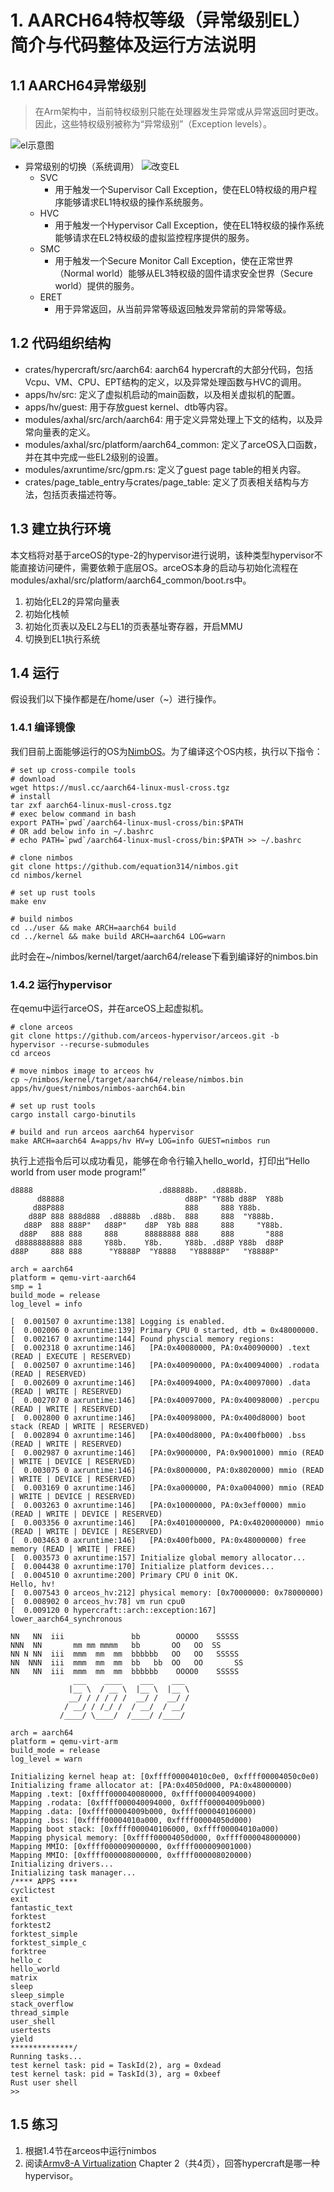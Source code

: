 # 1. AARCH64特权等级（异常级别EL）简介与代码整体及运行方法说明
## 1.1 AARCH64异常级别
> 在Arm架构中，当前特权级别只能在处理器发生异常或从异常返回时更改。因此，这些特权级别被称为“异常级别”（Exception levels）。

![el示意图](./img/el.png)

- 异常级别的切换（系统调用）
  ![改变EL](./img/changeEL.png)
  - SVC
    - 用于触发一个Supervisor Call Exception，使在EL0特权级的用户程序能够请求EL1特权级的操作系统服务。
  - HVC
    - 用于触发一个Hypervisor Call Exception，使在EL1特权级的操作系统能够请求在EL2特权级的虚拟监控程序提供的服务。
  - SMC
    - 用于触发一个Secure Monitor Call  Exception，使在正常世界（Normal world）能够从EL3特权级的固件请求安全世界（Secure world）提供的服务。
  - ERET
    - 用于异常返回，从当前异常等级返回触发异常前的异常等级。
## 1.2 代码组织结构
- crates/hypercraft/src/aarch64: aarch64 hypercraft的大部分代码，包括Vcpu、VM、CPU、EPT结构的定义，以及异常处理函数与HVC的调用。
- apps/hv/src: 定义了虚拟机启动的main函数，以及相关虚拟机的配置。
- apps/hv/guest: 用于存放guest kernel、dtb等内容。
- modules/axhal/src/arch/aarch64: 用于定义异常处理上下文的结构，以及异常向量表的定义。
- modules/axhal/src/platform/aarch64_common: 定义了arceOS入口函数，并在其中完成一些EL2级别的设置。
- modules/axruntime/src/gpm.rs: 定义了guest page table的相关内容。
- crates/page_table_entry与crates/page_table: 定义了页表相关结构与方法，包括页表描述符等。
## 1.3 建立执行环境
本文档将对基于arceOS的type-2的hypervisor进行说明，该种类型hypervisor不能直接访问硬件，需要依赖于底层OS。arceOS本身的启动与初始化流程在modules/axhal/src/platform/aarch64_common/boot.rs中。
1. 初始化EL2的异常向量表
2. 初始化栈帧
3. 初始化页表以及EL2与EL1的页表基址寄存器，开启MMU
4. 切换到EL1执行系统
## 1.4 运行
假设我们以下操作都是在/home/user（~）进行操作。
### 1.4.1 编译镜像
我们目前上面能够运行的OS为[NimbOS](https://github.com/equation314/nimbos)。为了编译这个OS内核，执行以下指令：
```shell
# set up cross-compile tools
# download
wget https://musl.cc/aarch64-linux-musl-cross.tgz
# install
tar zxf aarch64-linux-musl-cross.tgz
# exec below command in bash
export PATH=`pwd`/aarch64-linux-musl-cross/bin:$PATH
# OR add below info in ~/.bashrc
# echo PATH=`pwd`/aarch64-linux-musl-cross/bin:$PATH >> ~/.bashrc

# clone nimbos
git clone https://github.com/equation314/nimbos.git
cd nimbos/kernel

# set up rust tools
make env

# build nimbos
cd ../user && make ARCH=aarch64 build
cd ../kernel && make build ARCH=aarch64 LOG=warn
```
此时会在~/nimbos/kernel/target/aarch64/release下看到编译好的nimbos.bin
### 1.4.2 运行hypervisor
在qemu中运行arceOS，并在arceOS上起虚拟机。
```shell
# clone arceos
git clone https://github.com/arceos-hypervisor/arceos.git -b hypervisor --recurse-submodules
cd arceos

# move nimbos image to arceos hv 
cp ~/nimbos/kernel/target/aarch64/release/nimbos.bin apps/hv/guest/nimbos/nimbos-aarch64.bin

# set up rust tools
cargo install cargo-binutils

# build and run arceos aarch64 hypervisor
make ARCH=aarch64 A=apps/hv HV=y LOG=info GUEST=nimbos run
```
执行上述指令后可以成功看见，能够在命令行输入hello_world，打印出“Hello world from user mode program!”
```shell
d8888                            .d88888b.   .d8888b.
      d88888                           d88P" "Y88b d88P  Y88b
     d88P888                           888     888 Y88b.
    d88P 888 888d888  .d8888b  .d88b.  888     888  "Y888b.
   d88P  888 888P"   d88P"    d8P  Y8b 888     888     "Y88b.
  d88P   888 888     888      88888888 888     888       "888
 d8888888888 888     Y88b.    Y8b.     Y88b. .d88P Y88b  d88P
d88P     888 888      "Y8888P  "Y8888   "Y88888P"   "Y8888P"

arch = aarch64
platform = qemu-virt-aarch64
smp = 1
build_mode = release
log_level = info

[  0.001507 0 axruntime:138] Logging is enabled.
[  0.002006 0 axruntime:139] Primary CPU 0 started, dtb = 0x48000000.
[  0.002167 0 axruntime:144] Found physcial memory regions:
[  0.002318 0 axruntime:146]   [PA:0x40080000, PA:0x40090000) .text (READ | EXECUTE | RESERVED)
[  0.002507 0 axruntime:146]   [PA:0x40090000, PA:0x40094000) .rodata (READ | RESERVED)
[  0.002609 0 axruntime:146]   [PA:0x40094000, PA:0x40097000) .data (READ | WRITE | RESERVED)
[  0.002707 0 axruntime:146]   [PA:0x40097000, PA:0x40098000) .percpu (READ | WRITE | RESERVED)
[  0.002800 0 axruntime:146]   [PA:0x40098000, PA:0x400d8000) boot stack (READ | WRITE | RESERVED)
[  0.002894 0 axruntime:146]   [PA:0x400d8000, PA:0x400fb000) .bss (READ | WRITE | RESERVED)
[  0.002987 0 axruntime:146]   [PA:0x9000000, PA:0x9001000) mmio (READ | WRITE | DEVICE | RESERVED)
[  0.003075 0 axruntime:146]   [PA:0x8000000, PA:0x8020000) mmio (READ | WRITE | DEVICE | RESERVED)
[  0.003169 0 axruntime:146]   [PA:0xa000000, PA:0xa004000) mmio (READ | WRITE | DEVICE | RESERVED)
[  0.003263 0 axruntime:146]   [PA:0x10000000, PA:0x3eff0000) mmio (READ | WRITE | DEVICE | RESERVED)
[  0.003356 0 axruntime:146]   [PA:0x4010000000, PA:0x4020000000) mmio (READ | WRITE | DEVICE | RESERVED)
[  0.003463 0 axruntime:146]   [PA:0x400fb000, PA:0x48000000) free memory (READ | WRITE | FREE)
[  0.003573 0 axruntime:157] Initialize global memory allocator...
[  0.004438 0 axruntime:170] Initialize platform devices...
[  0.004510 0 axruntime:200] Primary CPU 0 init OK.
Hello, hv!
[  0.007543 0 arceos_hv:212] physical memory: [0x70000000: 0x78000000)
[  0.008902 0 arceos_hv:78] vm run cpu0
[  0.009120 0 hypercraft::arch::exception:167] lower_aarch64_synchronous

NN   NN  iii               bb        OOOOO    SSSSS
NNN  NN       mm mm mmmm   bb       OO   OO  SS
NN N NN  iii  mmm  mm  mm  bbbbbb   OO   OO   SSSSS
NN  NNN  iii  mmm  mm  mm  bb   bb  OO   OO       SS
NN   NN  iii  mmm  mm  mm  bbbbbb    OOOO0    SSSSS
              ___    ____    ___    ___
             |__ \  / __ \  |__ \  |__ \
             __/ / / / / /  __/ /  __/ /
            / __/ / /_/ /  / __/  / __/
           /____/ \____/  /____/ /____/

arch = aarch64
platform = qemu-virt-arm
build_mode = release
log_level = warn

Initializing kernel heap at: [0xffff00004010c0e0, 0xffff00004050c0e0)
Initializing frame allocator at: [PA:0x4050d000, PA:0x48000000)
Mapping .text: [0xffff000040080000, 0xffff000040094000)
Mapping .rodata: [0xffff000040094000, 0xffff00004009b000)
Mapping .data: [0xffff00004009b000, 0xffff000040106000)
Mapping .bss: [0xffff00004010a000, 0xffff00004050d000)
Mapping boot stack: [0xffff000040106000, 0xffff00004010a000)
Mapping physical memory: [0xffff00004050d000, 0xffff000048000000)
Mapping MMIO: [0xffff000009000000, 0xffff000009001000)
Mapping MMIO: [0xffff000008000000, 0xffff000008020000)
Initializing drivers...
Initializing task manager...
/**** APPS ****
cyclictest
exit
fantastic_text
forktest
forktest2
forktest_simple
forktest_simple_c
forktree
hello_c
hello_world
matrix
sleep
sleep_simple
stack_overflow
thread_simple
user_shell
usertests
yield
**************/
Running tasks...
test kernel task: pid = TaskId(2), arg = 0xdead
test kernel task: pid = TaskId(3), arg = 0xbeef
Rust user shell
>>
```
## 1.5 练习
1. 根据1.4节在arceos中运行nimbos
2. 阅读[Armv8-A Virtualization](https://developer.arm.com/-/media/Arm%20Developer%20Community/PDF/Learn%20the%20Architecture/Armv8-A%20virtualization.pdf?revision=a765a7df-1a00-434d-b241-357bfda2dd31) Chapter 2（共4页），回答hypercraft是哪一种hypervisor。